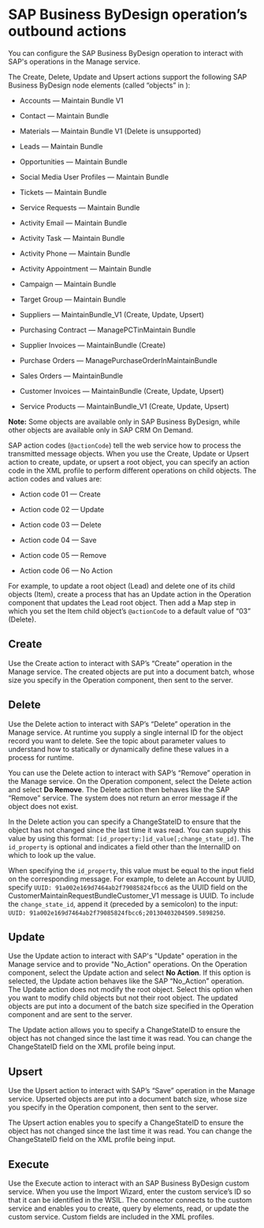 # SAP Business ByDesign operation’s outbound actions 

<head>
  <meta name="guidename" content="Integration"/>
  <meta name="context" content="GUID-e61b49e2-13d7-4cf3-b52f-13cb4694b6d1"/>
</head>


You can configure the SAP Business ByDesign operation to interact with SAP's operations in the Manage service.

The Create, Delete, Update and Upsert actions support the following SAP Business ByDesign node elements \(called “objects” in \):

-   Accounts — Maintain Bundle V1

-   Contact — Maintain Bundle

-   Materials — Maintain Bundle V1 \(Delete is unsupported\)

-   Leads — Maintain Bundle

-   Opportunities — Maintain Bundle

-   Social Media User Profiles — Maintain Bundle

-   Tickets — Maintain Bundle

-   Service Requests — Maintain Bundle

-   Activity Email — Maintain Bundle

-   Activity Task — Maintain Bundle

-   Activity Phone — Maintain Bundle

-   Activity Appointment — Maintain Bundle

-   Campaign — Maintain Bundle

-   Target Group — Maintain Bundle

-   Suppliers — MaintainBundle\_V1 \(Create, Update, Upsert\)

-   Purchasing Contract — ManagePCTinMaintain Bundle

-   Supplier Invoices — MaintainBundle \(Create\)

-   Purchase Orders — ManagePurchaseOrderInMaintainBundle

-   Sales Orders — MaintainBundle

-   Customer Invoices — MaintainBundle \(Create, Update, Upsert\)

-   Service Products — MaintainBundle\_V1 \(Create, Update, Upsert\)


**Note:** Some objects are available only in SAP Business ByDesign, while other objects are available only in SAP CRM On Demand.

SAP action codes \(`@actionCode`\) tell the web service how to process the transmitted message objects. When you use the Create, Update or Upsert action to create, update, or upsert a root object, you can specify an action code in the XML profile to perform different operations on child objects. The action codes and values are:

-   Action code 01 — Create

-   Action code 02 — Update

-   Action code 03 — Delete

-   Action code 04 — Save

-   Action code 05 — Remove

-   Action code 06 — No Action


For example, to update a root object \(Lead\) and delete one of its child objects \(Item\), create a process that has an Update action in the Operation component that updates the Lead root object. Then add a Map step in which you set the Item child object’s `@actionCode` to a default value of “03” \(Delete\).

## Create 

Use the Create action to interact with SAP’s “Create” operation in the Manage service. The created objects are put into a document batch, whose size you specify in the Operation component, then sent to the server.

## Delete 

Use the Delete action to interact with SAP’s “Delete” operation in the Manage service. At runtime you supply a single internal ID for the object record you want to delete. See the topic about parameter values to understand how to statically or dynamically define these values in a process for runtime.

You can use the Delete action to interact with SAP’s “Remove” operation in the Manage service. On the Operation component, select the Delete action and select **Do Remove**. The Delete action then behaves like the SAP “Remove” service. The system does not return an error message if the object does not exist.

In the Delete action you can specify a ChangeStateID to ensure that the object has not changed since the last time it was read. You can supply this value by using this format: `[id_property:]id_value[;change_state_id]`. The `id_property` is optional and indicates a field other than the InternalID on which to look up the value.

When specifying the `id_property`, this value must be equal to the input field on the corresponding message. For example, to delete an Account by UUID, specify `UUID: 91a002e169d7464ab2f79085824fbcc6` as the UUID field on the CustomerMaintainRequestBundleCustomer\_V1 message is UUID. To include the `change_state_id`, append it \(preceded by a semicolon\) to the input: `UUID: 91a002e169d7464ab2f79085824fbcc6;20130403204509.5898250`.

## Update 

Use the Update action to interact with SAP's "Update" operation in the Manage service and to provide "No\_Action" operations. On the Operation component, select the Update action and select **No Action**. If this option is selected, the Update action behaves like the SAP “No\_Action” operation. The Update action does not modify the root object. Select this option when you want to modify child objects but not their root object. The updated objects are put into a document of the batch size specified in the Operation component and are sent to the server.

The Update action allows you to specify a ChangeStateID to ensure the object has not changed since the last time it was read. You can change the ChangeStateID field on the XML profile being input.

## Upsert 

Use the Upsert action to interact with SAP’s “Save” operation in the Manage service. Upserted objects are put into a document batch size, whose size you specify in the Operation component, then sent to the server.

The Upsert action enables you to specify a ChangeStateID to ensure the object has not changed since the last time it was read. You can change the ChangeStateID field on the XML profile being input.

## Execute 

Use the Execute action to interact with an SAP Business ByDesign custom service. When you use the Import Wizard, enter the custom service’s ID so that it can be identified in the WSIL. The connector connects to the custom service and enables you to create, query by elements, read, or update the custom service. Custom fields are included in the XML profiles.